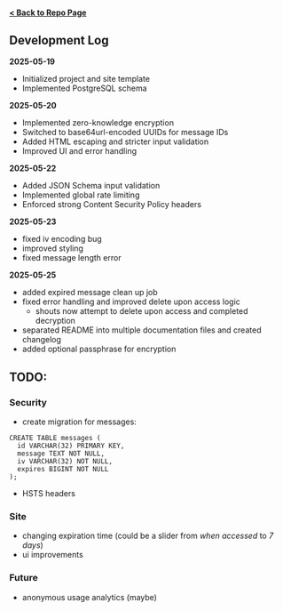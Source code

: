 #### [< Back to Repo Page](../README.md)

## Development Log

**2025-05-19**
- Initialized project and site template
- Implemented PostgreSQL schema

**2025-05-20**
- Implemented zero-knowledge encryption
- Switched to base64url-encoded UUIDs for message IDs
- Added HTML escaping and stricter input validation
- Improved UI and error handling

**2025-05-22**
- Added JSON Schema input validation
- Implemented global rate limiting
- Enforced strong Content Security Policy headers

**2025-05-23**
- fixed iv encoding bug
- improved styling
- fixed message length error

**2025-05-25**
- added expired message clean up job
- fixed error handling and improved delete upon access logic
    - shouts now attempt to delete upon access and completed decryption
- separated README into multiple documentation files and created changelog
- added optional passphrase for encryption


## TODO:

### Security
- create migration for messages:
```
CREATE TABLE messages (
  id VARCHAR(32) PRIMARY KEY,
  message TEXT NOT NULL,
  iv VARCHAR(32) NOT NULL,
  expires BIGINT NOT NULL
);
```
- HSTS headers

### Site
- changing expiration time (could be a slider from *when accessed* to *7 days*)
- ui improvements

### Future
- anonymous usage analytics (maybe)
